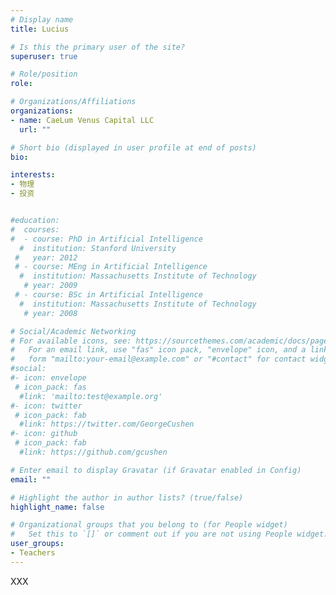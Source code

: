 ```yaml
---
# Display name
title: Lucius

# Is this the primary user of the site?
superuser: true

# Role/position
role: 

# Organizations/Affiliations
organizations:
- name: CaeLum Venus Capital LLC
  url: ""

# Short bio (displayed in user profile at end of posts)
bio: 

interests:
- 物理
- 投资


#education:
#  courses:
#  - course: PhD in Artificial Intelligence
  #  institution: Stanford University
 #   year: 2012
 # - course: MEng in Artificial Intelligence
  #  institution: Massachusetts Institute of Technology
   # year: 2009
 # - course: BSc in Artificial Intelligence
  #  institution: Massachusetts Institute of Technology
   # year: 2008

# Social/Academic Networking
# For available icons, see: https://sourcethemes.com/academic/docs/page-builder/#icons
#   For an email link, use "fas" icon pack, "envelope" icon, and a link in the
#   form "mailto:your-email@example.com" or "#contact" for contact widget.
#social:
#- icon: envelope
 # icon_pack: fas
  #link: 'mailto:test@example.org'
#- icon: twitter
 # icon_pack: fab
  #link: https://twitter.com/GeorgeCushen
#- icon: github
 # icon_pack: fab
  #link: https://github.com/gcushen

# Enter email to display Gravatar (if Gravatar enabled in Config)
email: ""

# Highlight the author in author lists? (true/false)
highlight_name: false

# Organizational groups that you belong to (for People widget)
#   Set this to `[]` or comment out if you are not using People widget.
user_groups:
- Teachers
---
```


XXX
